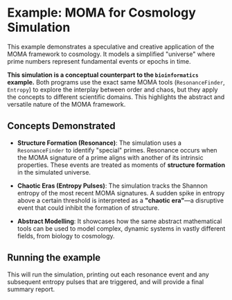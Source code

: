 # Example: MOMA for Cosmology Simulation

This example demonstrates a speculative and creative application of the MOMA framework to cosmology. It models a simplified "universe" where prime numbers represent fundamental events or epochs in time.

**This simulation is a conceptual counterpart to the `bioinformatics` example.** Both programs use the exact same MOMA tools (`ResonanceFinder`, `Entropy`) to explore the interplay between order and chaos, but they apply the concepts to different scientific domains. This highlights the abstract and versatile nature of the MOMA framework.

## Concepts Demonstrated

* **Structure Formation (Resonance)**: The simulation uses a `ResonanceFinder` to identify "special" primes. Resonance occurs when the MOMA signature of a prime aligns with another of its intrinsic properties. These events are treated as moments of **structure formation** in the simulated universe.

* **Chaotic Eras (Entropy Pulses)**: The simulation tracks the Shannon entropy of the most recent MOMA signatures. A sudden spike in entropy above a certain threshold is interpreted as a **"chaotic era"**—a disruptive event that could inhibit the formation of structure.

* **Abstract Modelling**: It showcases how the same abstract mathematical tools can be used to model complex, dynamic systems in vastly different fields, from biology to cosmology.

## Running the example
This will run the simulation, printing out each resonance event and any subsequent entropy pulses that are triggered, and will provide a final summary report.